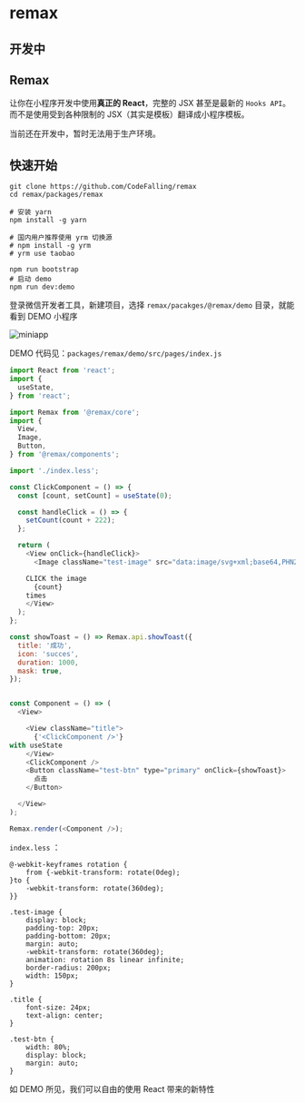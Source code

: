 # remax

## 开发中

## Remax

让你在小程序开发中使用**真正的 React**，完整的 JSX 甚至是最新的 `Hooks API`。而不是使用受到各种限制的 JSX（其实是模板）翻译成小程序模板。

当前还在开发中，暂时无法用于生产环境。

## 快速开始

```shell
git clone https://github.com/CodeFalling/remax
cd remax/packages/remax

# 安装 yarn
npm install -g yarn

# 国内用户推荐使用 yrm 切换源
# npm install -g yrm
# yrm use taobao

npm run bootstrap
# 启动 demo
npm run dev:demo
```

登录微信开发者工具，新建项目，选择 `remax/pacakges/@remax/demo` 目录，就能看到 DEMO 小程序

![miniapp](https://s2.ax1x.com/2019/01/08/FLnWRg.md.gif)

DEMO 代码见：`packages/remax/demo/src/pages/index.js` 

```js
import React from 'react';
import {
  useState,
} from 'react';

import Remax from '@remax/core';
import {
  View,
  Image,
  Button,
} from '@remax/components';

import './index.less';

const ClickComponent = () => {
  const [count, setCount] = useState(0);

  const handleClick = () => {
    setCount(count + 222);
  };

  return (
    <View onClick={handleClick}>
      <Image className="test-image" src="data:image/svg+xml;base64,PHN2ZyB4bWxucz0iaHR0cDovL3d3dy53My5vcmcvMjAwMC9zdmciIHZpZXdCb3g9Ii0xMS41IC0xMC4yMzE3NCAyMyAyMC40NjM0OCI+CiAgPHRpdGxlPlJlYWN0IExvZ288L3RpdGxlPgogIDxjaXJjbGUgY3g9IjAiIGN5PSIwIiByPSIyLjA1IiBmaWxsPSIjNjFkYWZiIi8+CiAgPGcgc3Ryb2tlPSIjNjFkYWZiIiBzdHJva2Utd2lkdGg9IjEiIGZpbGw9Im5vbmUiPgogICAgPGVsbGlwc2Ugcng9IjExIiByeT0iNC4yIi8+CiAgICA8ZWxsaXBzZSByeD0iMTEiIHJ5PSI0LjIiIHRyYW5zZm9ybT0icm90YXRlKDYwKSIvPgogICAgPGVsbGlwc2Ugcng9IjExIiByeT0iNC4yIiB0cmFuc2Zvcm09InJvdGF0ZSgxMjApIi8+CiAgPC9nPgo8L3N2Zz4K" />

    CLICK the image
      {count}
    times
    </View>
  );
};

const showToast = () => Remax.api.showToast({
  title: '成功',
  icon: 'succes',
  duration: 1000,
  mask: true,
});


const Component = () => (
  <View>

    <View className="title">
      {'<ClickComponent />'}
with useState
    </View>
    <ClickComponent />
    <Button className="test-btn" type="primary" onClick={showToast}>
      点击
    </Button>

  </View>
);

Remax.render(<Component />);


```

`index.less` ：

```less
@-webkit-keyframes rotation {
    from {-webkit-transform: rotate(0deg);
}to {
    -webkit-transform: rotate(360deg);
}}

.test-image {
    display: block;
    padding-top: 20px;
    padding-bottom: 20px;
    margin: auto;
    -webkit-transform: rotate(360deg);
    animation: rotation 8s linear infinite;
    border-radius: 200px;
    width: 150px;
}

.title {
    font-size: 24px;
    text-align: center;
}

.test-btn {
    width: 80%;
    display: block;
    margin: auto;
}

```


如 DEMO 所见，我们可以自由的使用 React 带来的新特性